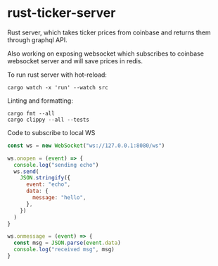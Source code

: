 # rust-ticker-server

Rust server, which takes ticker prices from coinbase and returns them through graphql API.

Also working on exposing websocket which subscribes to coinbase websocket server and will save prices in redis.

To run rust server with hot-reload:

```
cargo watch -x 'run' --watch src
```

Linting and formatting:

```
cargo fmt --all
cargo clippy --all --tests
```

Code to subscribe to local WS

```js
const ws = new WebSocket("ws://127.0.0.1:8080/ws")

ws.onopen = (event) => {
  console.log("sending echo")
  ws.send(
    JSON.stringify({
      event: "echo",
      data: {
        message: "hello",
      },
    })
  )
}

ws.onmessage = (event) => {
  const msg = JSON.parse(event.data)
  console.log("received msg", msg)
}
```
